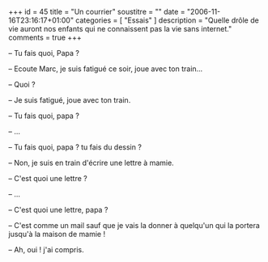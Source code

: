 +++
id = 45
title = "Un courrier"
soustitre = ""
date = "2006-11-16T23:16:17+01:00"
categories = [ "Essais" ]
description = "Quelle drôle de vie auront nos enfants qui ne connaissent pas la vie sans internet."
comments = true
+++

<div class="chapo"></div>
­­­­­­­­­­­­– Tu fais quoi, Papa ?

– Ecoute Marc, je suis fatigué ce soir, joue avec ton train...

– Quoi ?

– Je suis fatigué, joue avec ton train.

– Tu fais quoi, papa ? 

– ...

– Tu fais quoi, papa ? tu fais du dessin ?

– Non, je suis en train d'écrire une lettre à mamie.

– C'est quoi une lettre ?

– ...

– C'est quoi une lettre, papa ?

– C'est comme un mail sauf que je vais la donner à quelqu'un qui la portera jusqu'à la maison de mamie !

– Ah, oui ! j'ai compris.